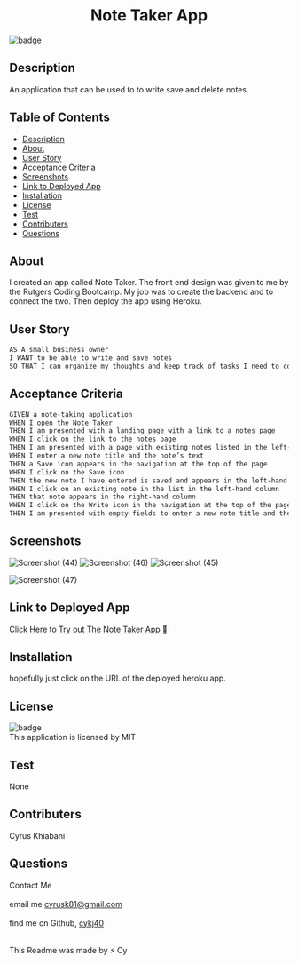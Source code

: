 
  <h1 align="center">Note Taker App</h1>

  ![badge](https://img.shields.io/badge/license-MIT--brightgreen)<br />

  ## Description 
  An application that can be used to to write save and delete notes. 

  ## Table of Contents
  
  * [Description](#description)
  * [About](#about)
  * [User Story](#user-story)
  * [Acceptance Criteria](#acceptance-criteria)
  * [Screenshots](#screenshots)
  * [Link to Deployed App](#link-to-deployed-app)
  * [Installation](#installation)
  * [License](#license)
  * [Test](#test)
  * [Contributers](#contributers)
  * [Questions](#questions)
 

  ## About
  I created an app called Note Taker. The front end design was given to me by the Rutgers Coding Bootcamp. My job was to create the backend and to connect the two. Then deploy the app using Heroku.

  ## User Story
  ```md
  AS A small business owner
  I WANT to be able to write and save notes
  SO THAT I can organize my thoughts and keep track of tasks I need to complete
  ```
  ## Acceptance Criteria
  ```md
  GIVEN a note-taking application
  WHEN I open the Note Taker
  THEN I am presented with a landing page with a link to a notes page
  WHEN I click on the link to the notes page
  THEN I am presented with a page with existing notes listed in the left-hand column, plus empty fields to enter a new note title and the note’s text in the right-hand   column
  WHEN I enter a new note title and the note’s text
  THEN a Save icon appears in the navigation at the top of the page
  WHEN I click on the Save icon
  THEN the new note I have entered is saved and appears in the left-hand column with the other existing notes
  WHEN I click on an existing note in the list in the left-hand column
  THEN that note appears in the right-hand column
  WHEN I click on the Write icon in the navigation at the top of the page
  THEN I am presented with empty fields to enter a new note title and the note’s text in the right-hand column
  ```
  ## Screenshots
  ![Screenshot (44)](https://user-images.githubusercontent.com/102045473/188288018-115b7eed-81f0-4463-9274-9f6cad7edca5.png)
  ![Screenshot (46)](https://user-images.githubusercontent.com/102045473/188288030-a11ca4db-b540-4ff9-a032-c3e8ff0a8761.png)
  ![Screenshot (45)](https://user-images.githubusercontent.com/102045473/188288034-81a90569-87f0-4915-8574-3d5debbf1ca9.png)

![Screenshot (47)](https://user-images.githubusercontent.com/102045473/188288037-5450689e-326d-4f76-a7a3-bd7b83436dbe.png)

## Link to Deployed App

<a href="https://notetakerapp122.herokuapp.com/">Click Here to Try out The Note Taker App 🚀  </a>


 
  ## Installation
  hopefully just click on the URL of the deployed heroku app.

  ## License
![badge](https://img.shields.io/badge/license-MIT--brightgreen)
<br />
This application is licensed by MIT

## Test 
None 

## Contributers
Cyrus Khiabani

## Questions
Contact Me<br />
<br />
 email me cyrusk81@gmail.com<br />
 <br />
 find me on Github,  [cykj40](https://github.com/cykj40)<br />
<br /> 

This Readme was made by ⚡ Cy 



